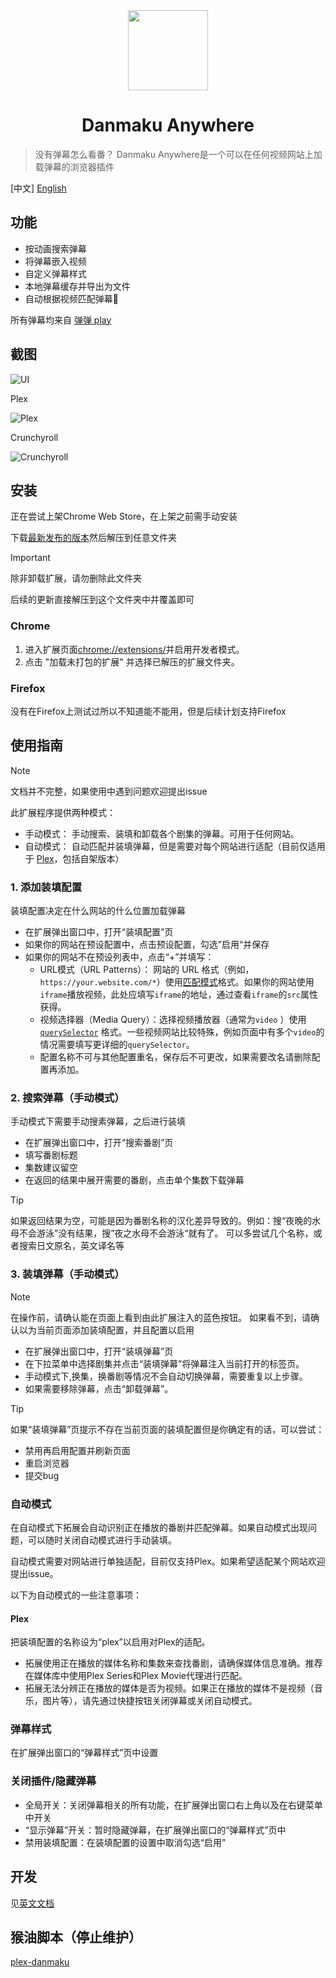 <div align="center">
  <img width="128" height="128" src="./assets/logo.png">
  <h1>
    Danmaku Anywhere
  </h1>
</div>

> 没有弹幕怎么看番？
> Danmaku Anywhere是一个可以在任何视频网站上加载弹幕的浏览器插件

[中文] [English](./README.en.md)

## 功能

- 按动画搜索弹幕
- 将弹幕嵌入视频
- 自定义弹幕样式
- 本地弹幕缓存并导出为文件
- 自动根据视频匹配弹幕🚧

所有弹幕均来自 [弹弹 play](https://www.dandanplay.com/)

## 截图

![UI](./assets/ui_tour.gif)

Plex

![Plex](./assets/danmaku_plex.png)

Crunchyroll

![Crunchyroll](./assets/danmaku_crunchyroll.png)

## 安装

正在尝试上架Chrome Web Store，在上架之前需手动安装

下载[最新发布的版本](https://github.com/Mr-Quin/danmaku-anywhere/releases/latest)然后解压到任意文件夹

> [!IMPORTANT]
> 除非卸载扩展，请勿删除此文件夹

后续的更新直接解压到这个文件夹中并覆盖即可

### Chrome

1. 进入扩展页面[chrome://extensions/](chrome://extensions/)并启用开发者模式。
2. 点击 "加载未打包的扩展" 并选择已解压的扩展文件夹。

### Firefox

没有在Firefox上测试过所以不知道能不能用，但是后续计划支持Firefox

## 使用指南

> [!NOTE]
> 文档并不完整，如果使用中遇到问题欢迎提出issue

此扩展程序提供两种模式：

- 手动模式： 手动搜索、装填和卸载各个剧集的弹幕。可用于任何网站。
- 自动模式： 自动匹配并装填弹幕，但是需要对每个网站进行适配（目前仅适用于 [Plex](https://www.plex.tv/)，包括自架版本）

### 1. 添加装填配置

装填配置决定在什么网站的什么位置加载弹幕

- 在扩展弹出窗口中，打开“装填配置”页
- 如果你的网站在预设配置中，点击预设配置，勾选”启用“并保存
- 如果你的网站不在预设列表中，点击“+”并填写：
    - URL模式（URL Patterns）： 网站的 URL
      格式（例如，`https://your.website.com/*`）使用[匹配模式](https://developer.mozilla.org/zh-CN/docs/Mozilla/Add-ons/WebExtensions/Match_patterns)格式。如果你的网站使用`
      iframe`播放视频，此处应填写`iframe`的地址，通过查看`iframe`的`src`属性获得。
    - 视频选择器（Media Query）：选择视频播放器（通常为`video`
      ）使用[`querySelector`](https://developer.mozilla.org/zh-CN/docs/Web/API/Document/querySelector)
      格式。一些视频网站比较特殊，例如页面中有多个`video`的情况需要填写更详细的`querySelector`。
    - 配置名称不可与其他配置重名，保存后不可更改，如果需要改名请删除配置再添加。

### 2. 搜索弹幕（手动模式）

手动模式下需要手动搜素弹幕，之后进行装填

- 在扩展弹出窗口中，打开“搜索番剧”页
- 填写番剧标题
- 集数建议留空
- 在返回的结果中展开需要的番剧，点击单个集数下载弹幕

> [!TIP]
> 如果返回结果为空，可能是因为番剧名称的汉化差异导致的。例如：搜“夜晚的水母不会游泳”没有结果，搜”夜之水母不会游泳“就有了。
> 可以多尝试几个名称，或者搜索日文原名，英文译名等

### 3. 装填弹幕（手动模式）

> [!NOTE]
> 在操作前，请确认能在页面上看到由此扩展注入的蓝色按钮。
> 如果看不到，请确认以为当前页面添加装填配置，并且配置以启用

- 在扩展弹出窗口中，打开“装填弹幕”页
- 在下拉菜单中选择剧集并点击“装填弹幕”将弹幕注入当前打开的标签页。
- 手动模式下,换集，换番剧等情况不会自动切换弹幕，需要重复以上步骤。
- 如果需要移除弹幕，点击“卸载弹幕”。

> [!TIP]
> 如果“装填弹幕”页提示不存在当前页面的装填配置但是你确定有的话，可以尝试：
>
> - 禁用再启用配置并刷新页面
> - 重启浏览器
> - 提交bug

### 自动模式

在自动模式下拓展会自动识别正在播放的番剧并匹配弹幕。如果自动模式出现问题，可以随时关闭自动模式进行手动装填。

自动模式需要对网站进行单独适配，目前仅支持Plex。如果希望适配某个网站欢迎提出issue。

以下为自动模式的一些注意事项：

#### Plex

把装填配置的名称设为“plex”以启用对Plex的适配。

- 拓展使用正在播放的媒体名称和集数来查找番剧，请确保媒体信息准确。推荐在媒体库中使用Plex Series和Plex Movie代理进行匹配。
- 拓展无法分辨正在播放的媒体是否为视频。如果正在播放的媒体不是视频（音乐，图片等），请先通过快捷按钮关闭弹幕或关闭自动模式。

### 弹幕样式

在扩展弹出窗口的“弹幕样式”页中设置

### 关闭插件/隐藏弹幕

- 全局开关：关闭弹幕相关的所有功能，在扩展弹出窗口右上角以及在右键菜单中开关
- “显示弹幕”开关：暂时隐藏弹幕，在扩展弹出窗口的“弹幕样式”页中
- 禁用装填配置：在装填配置的设置中取消勾选“启用”

## 开发

见[英文文档](./README.en.md#development)

## 猴油脚本（停止维护）

[plex-danmaku](./packages/plex-danmaku)
